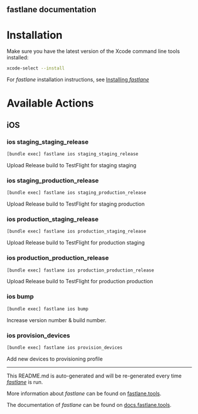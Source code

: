 fastlane documentation
----

# Installation

Make sure you have the latest version of the Xcode command line tools installed:

```sh
xcode-select --install
```

For _fastlane_ installation instructions, see [Installing _fastlane_](https://docs.fastlane.tools/#installing-fastlane)

# Available Actions

## iOS

### ios staging_staging_release

```sh
[bundle exec] fastlane ios staging_staging_release
```

Upload Release build to TestFlight for staging staging

### ios staging_production_release

```sh
[bundle exec] fastlane ios staging_production_release
```

Upload Release build to TestFlight for staging production

### ios production_staging_release

```sh
[bundle exec] fastlane ios production_staging_release
```

Upload Release build to TestFlight for production staging

### ios production_production_release

```sh
[bundle exec] fastlane ios production_production_release
```

Upload Release build to TestFlight for production production

### ios bump

```sh
[bundle exec] fastlane ios bump
```

Increase version number & build number.

### ios provision_devices

```sh
[bundle exec] fastlane ios provision_devices
```

Add new devices to provisioning profile

----

This README.md is auto-generated and will be re-generated every time [_fastlane_](https://fastlane.tools) is run.

More information about _fastlane_ can be found on [fastlane.tools](https://fastlane.tools).

The documentation of _fastlane_ can be found on [docs.fastlane.tools](https://docs.fastlane.tools).
